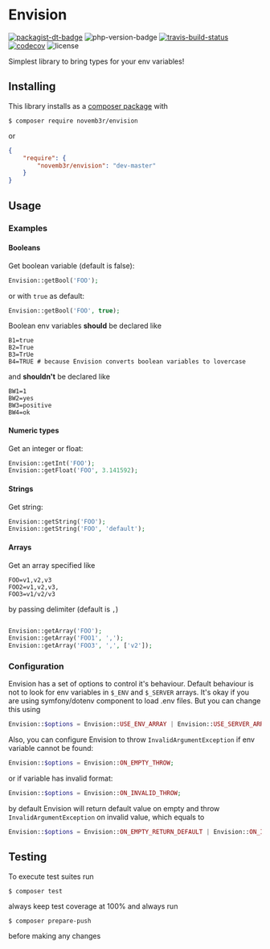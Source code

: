 # Envision

[![packagist-dt-badge]][packagist] ![php-version-badge] [![travis-build-status]][travis-link] [![codecov]][codecov-link] ![license]

Simplest library to bring types for your env variables!

## Installing

This library installs as a [composer package](https://packagist.org/packages/novemb3r/envision) with

```
$ composer require novemb3r/envision
```

or

```JSON
{
    "require": {
        "novemb3r/envision": "dev-master"
    }
}
```

## Usage

### Examples

#### Booleans

Get boolean variable (default is false):

```PHP
Envision::getBool('FOO');
```

or with `true` as default:

```PHP
Envision::getBool('FOO', true);
```

Boolean env variables **should** be declared like

```shell
B1=true
B2=True
B3=TrUe
B4=TRUE # because Envision converts boolean variables to lovercase
```

and **shouldn't** be declared like

```shell
BW1=1
BW2=yes
BW3=positive
BW4=ok
```

#### Numeric types

Get an integer or float:

```PHP
Envision::getInt('FOO');
Envision::getFloat('FOO', 3.141592);
```

#### Strings

Get string:

```PHP
Envision::getString('FOO');
Envision::getString('FOO', 'default');
```

#### Arrays

Get an array specified like

```
FOO=v1,v2,v3
FOO2=v1,v2,v3,
FOO3=v1/v2/v3
```

by passing delimiter (default is `,`)

```PHP

Envision::getArray('FOO');
Envision::getArray('FOO1', ',');
Envision::getArray('FOO3', ',', ['v2']);
```

### Configuration

Envision has a set of options to control it's behaviour. Default behaviour is not to look for env variables in `$_ENV`
and `$_SERVER` arrays. It's okay if you are using symfony/dotenv component to load .env files. But you can change this
using

```PHP
Envision::$options = Envision::USE_ENV_ARRAY | Envision::USE_SERVER_ARRAY;
```

Also, you can configure Envision to throw `InvalidArgumentException` if env variable cannot be found:

```PHP
Envision::$options = Envision::ON_EMPTY_THROW;
```

or if variable has invalid format:

```PHP
Envision::$options = Envision::ON_INVALID_THROW;
```

by default Envision will return default value on empty and throw `InvalidArgumentException` on invalid value, which
equals to

```PHP
Envision::$options = Envision::ON_EMPTY_RETURN_DEFAULT | Envision::ON_INVALID_THROW;
```

## Testing

To execute test suites run

```shell
$ composer test
```

always keep test coverage at 100% and always run

```shell
$ composer prepare-push
```

before making any changes

<!-- Badges -->

[packagist-dt-badge]: https://img.shields.io/packagist/dt/novemb3r/envision.svg?style=flat-square

[packagist]: https://packagist.org/packages/novemb3r/envision

[php-version-badge]: https://img.shields.io/packagist/php-v/suin/json.svg?style=flat-square

[license]: https://img.shields.io/badge/License-MIT-green.svg?style=flat-square

[travis-build-status]: https://img.shields.io/travis/com/Novemb3r/envision?style=flat-square

[travis-link]: https://travis-ci.com/Novemb3r/envision

[codecov]: https://img.shields.io/codecov/c/github/Novemb3r/envision?style=flat-square&token=EZNYXY93EZ

[codecov-link]: https://codecov.io/gh/Novemb3r/envision
